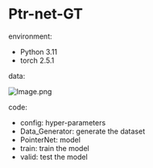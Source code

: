 # Ptr-net-GT

environment:

- Python 3.11
- torch 2.5.1

data:

![Image.png](https://res.craft.do/user/full/8fb2e49f-91ba-7fe3-46a4-c9eaf024703a/doc/C979F0C1-3423-43A1-9E2C-7ECDC60ABCBA/41BDC8D8-2FD5-48D9-B3F9-52801696A8A5_2/n3BXvqKRcyWe2x6rJiyVhhk945LyWqtqcyXmreZNk5sz/Image.png)

code:

- config: hyper-parameters
- Data_Generator: generate the dataset
- PointerNet: model
- train: train the model
- valid: test the model

